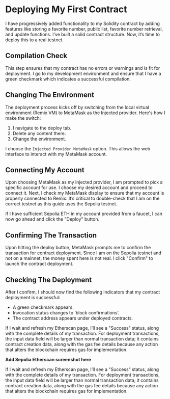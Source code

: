 # Deploying My First Contract

I have progressively added functionality to my Solidity contract by adding features like storing a favorite number, public list, favorite number retrieval, and update functions. I’ve built a solid contract structure. Now, it’s time to deploy this to a real testnet.

## Compilation Check

This step ensures that my contract has no errors or warnings and is fit for deployment. I go to my development environment and ensure that I have a green checkmark which indicates a successful compilation.

## Changing The Environment

The deployment process kicks off by switching from the local virtual environment (Remix VM) to MetaMask as the Injected provider. Here's how I make the switch:

1. I navigate to the deploy tab.
2. Delete any content there.
3. Change the environment.

I choose the `Injected Provider MetaMask` option. This allows the web interface to interact with my MetaMask account.

## Connecting My Account

Upon choosing MetaMask as my injected provider, I am prompted to pick a specific account for use. I choose my desired account and proceed to connect it. Next, I check my MetaMask display to ensure that my account is properly connected to Remix. It’s critical to double-check that I am on the correct testnet as this guide uses the Sepolia testnet.

If I have sufficient Sepolia ETH in my account provided from a faucet, I can now go ahead and click the "Deploy" button.

## Confirming The Transaction

Upon hitting the deploy button, MetaMask prompts me to confirm the transaction for contract deployment. Since I am on the Sepolia testnet and not on a mainnet, the money spent here is not real. I click "Confirm" to launch the contract deployment.

## Checking The Deployment

After I confirm, I should now find the following indicators that my contract deployment is successful:

- A green checkmark appears.
- Invocation status changes to ‘block confirmations’.
- The contract address appears under deployed contracts.

If I wait and refresh my Etherscan page, I’ll see a "Success" status, along with the complete details of my transaction. For deployment transactions, the input data field will be larger than normal transaction data; it contains contract creation data, along with the gas fee details because any action that alters the blockchain requires gas for implementation.

**Add Sepolia Etherscan screenshot here**

If I wait and refresh my Etherscan page, I’ll see a "Success" status, along with the complete details of my transaction. For deployment transactions, the input data field will be larger than normal transaction data; it contains contract creation data, along with the gas fee details because any action that alters the blockchain requires gas for implementation.
